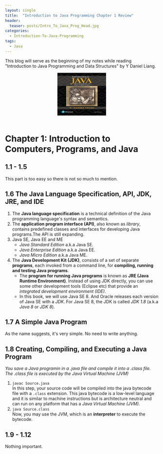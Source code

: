 ```yaml
---
layout: single
title:  "Introduction to Java Programming Chapter 1 Review"
header:
  teaser: posts/Intro_To_Java_Prog_Head.jpg
categories: 
  - Introduction-To-Java-Programming
tags:
  - Java
---
```

This blog will serve as the beginning of my notes while reading "Introduction to Java Programming and Data Structures" by Y Daniel Liang.

<div style="text-align: center;">
    <img src="/images/posts/Intro_To_Java_Prog_Post.jpg" width="160" height="140">
</div>

<br>

# Chapter 1: Introduction to Computers, Programs, and Java
## 1.1 - 1.5
This part is too easy so there is not so much to mention.

## 1.6 The Java Language Specification, API, JDK, JRE, and IDE
1. The **Java language specification** is a technical definition of the Java programming language's syntax and semantics.
2. The **application program interface (API)**, also known as *library*, contains predefined classes and interfaces for developing Java programs.The API is still expanding.
3. Java SE, Java EE and ME
    - *Java Standard Edition* a.k.a Java SE.
    - *Java Enterprise Edition* a.k.a Java EE.
    - *Java Micro Edition* a.k.a Java ME.
4. The **Java Development Kit (JDK)**, consists of a set of separate **programs**, each invoked from a command line, for **compiling, running and testing Java programs**.
    - The **program for running Java programs** is known as **JRE (Java Runtime Environment)**. Instead of using JDK directly, you can use some other development tools (Eclipse etc) that provide an *integrated development environment (IDE)*.
    - In this book, we will use Java SE 8. And Oracle releases each version of Java SE with a *JDK*. For Java SE 8, the JDK is called *JDK 1.8* (a.k.a *Java 8* or *JDK 8*).

## 1.7 A Simple Java Program
As the name suggests, it's very simple. No need to write anything.

## 1.8 Creating, Compiling, and Executing a Java Program
*You save a Java programin in a .java file and compile it into a .class file. The .class file is executed by the Java Virtual Machine (JVM)*
1. `javac Source.java` \
In this step, your source code will be compiled into the java bytecode file with a `.class` extension. This java bytecode is a low-level language and it is similar to machine instructions but is architecture neutral and can run on any platform that has a *Java Virtual Machine (JVM)*.
2. `java Source.class` \
Now, you may use the JVM, which is an **interpreter** to execute the bytecode.

## 1.9 - 1.12
Nothing important.
